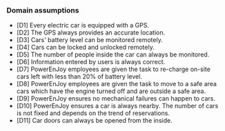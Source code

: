 ### Domain assumptions

- [D1] Every electric car is equipped with a GPS.
- [D2] The GPS always provides an accurate location.
- [D3] Cars' battery level can be monitored remotely.
- [D4] Cars can be locked and unlocked remotely.
- [D5] The number of people inside the car can always be monitored.
- [D6] Information entered by users is always correct.
- [D7] PowerEnJoy employees are given the task to re-charge on-site cars left with less than 20% of battery level.
- [D8] PowerEnJoy employees are given the task to move to a safe area cars which have the engine turned off and are outside a safe area.
- [D9] PowerEnJoy ensures no mechanical failures can happen to cars.
- [D10] PowerEnJoy ensures a car is always nearby. The number of cars is not fixed and depends on the trend of reservations.
- [D11] Car doors can always be opened from the inside.
